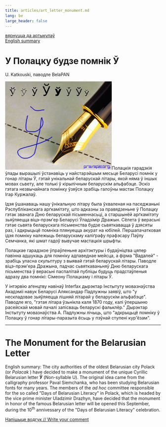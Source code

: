 ```yaml
---
title: articles/art_letter_monument.md 
lang: be
large_header: false
---
```




<a href="articles_by.html">вярнуцца да артыкулаў</a><br />
<a href="#english">English summary</a>

<h1 id="у-полацку-будзе-помнік-ў">У Полацку будзе помнік Ў</h1>

U. Katkouski, паводле BelaPAN


<img src="belarusian_letter_u.jpg" title="Drawn Cyrillic Letter: Belarusian Non-syllable U" width="345" height="285" alt="Drawn Cyrillic Letter: Belarusian Non-syllable U" />Полацкія гарадзкія ўлады вырашылі ўстанавіць у найстарэйшым месьце Беларусі помнік у гонар літары Ў, гэтай унікальнай беларускай літары, якой няма ў іншых мовах сьвету, але толькі ў кірылічным беларускім альфабэце. Эскіз гэтага незвычайнага помінку ўзяўся зрабіць галоўны мастак Полацку Ігар Куржалаў.


Ідэя ўшанаваць нашу ўнікальную літару была ўхваленая на паседжаньні Рэспубліканскага арґкамітэту, што адказны за правядзеньне ў Полацку гэтак званага Дню беларускай пісьменнасьці, а старшынёй арґкамітэту зьяўляецца віцэ-прэм'ер Беларусі Ўладзімір Дражын. Сёлета ў верасьні гэтае сьвята беларускага пісьменства будзе сьвяткавацца ў дзясяты раз, і адкрыцьцё помніка плянуецца акурат на юбілей. Першапачатковая ідэя помніку належыць беларускаму каліґрафу прафэсару Паўлу Семчанка, які шмат гадоў вывучае мастацкія шрыфты.


Полацкае гарадзкое ўпраўленьне архітэктуры і будаўніцтва цяпер павінна адшукаць для помніку адпаведнае мейсца, а фірма "Вадалей" - зрабіць уласна скульптуру з выявай гэтай беларускай літары. Паводле віцэ-прэм'ера Дражына, падчас сьвяткаваньняў Дню беларускага пісьменства ў верасьні паспалітай публіцы будуць прадстаўленыя адразу два помнікі: Сімеону Полацкаму і літары Ў.


У інтэрвію аґенцтву навінаў Interfax дырэктар Інстытуту мовазнаўства Акадэміі навук Беларусі Аляксандар Падлужны заявіў, што "у нескладовае зьяўляецца лішняй літарай у беларускім альфабэце". Паводле яго, "гэтая літара ўзьнікла каля 1870 году, калі ўпершыню расейскай мовай пачалі запісваць беларускі фальклёр." Дырэктар Інстытуту мовазнаўства А. Падлужны лічыць, што "адкрыцьцё помніку ў Полацку ў гонар літары-паразыта ёсьць у пэўнай ступені кур'ёзам".

<hr />
<span id="english"></span>
<h1 id="the-monument-for-the-belarusian-letter">The Monument for the Belarusian Letter</h1>

English summary: The city authorities of the oldest Belarusian city Polack (or  *Polacak* ) have decided to make a monument of the unique Cyrillic Belarusian letter <strong>Ў</strong> (Non-syllable U). The original idea came from the calligraphy professor Paval Siemchanka, who has been studying Belarusian fonts for many years. The members of the  *ad hoc*  committee responsible for the so called "Days of Belarusian Literacy" in Polack, which is headed by the vice prime minister Uladzimir Drazhyn, have decided that the monument in honor of the famous Belarusian letter will be opened this September, during the 10<sup>th</sup> annivessary of the "Days of Belarusian Literacy" celebration.


<span class="small"><a href="gb_add.html?ref=http%3A%2F%2Fwww%2Epravapis%2Eorg%2Fart%5Fletter%5Fmonument%2Easp">Напішыце водгук // Write your comment</a></span>

